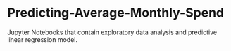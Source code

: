 # Predicting-Average-Monthly-Spend
Jupyter Notebooks that contain exploratory data analysis and predictive linear regression model.

